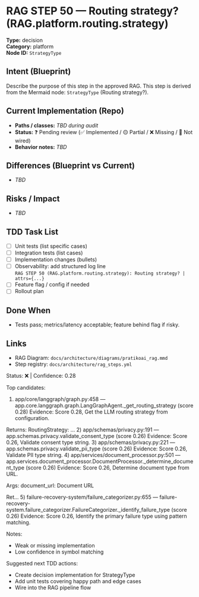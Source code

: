 # RAG STEP 50 — Routing strategy? (RAG.platform.routing.strategy)

**Type:** decision  
**Category:** platform  
**Node ID:** `StrategyType`

## Intent (Blueprint)
Describe the purpose of this step in the approved RAG. This step is derived from the Mermaid node: `StrategyType` (Routing strategy?).

## Current Implementation (Repo)
- **Paths / classes:** _TBD during audit_
- **Status:** ❓ Pending review (✅ Implemented / 🟡 Partial / ❌ Missing / 🔌 Not wired)
- **Behavior notes:** _TBD_

## Differences (Blueprint vs Current)
- _TBD_

## Risks / Impact
- _TBD_

## TDD Task List
- [ ] Unit tests (list specific cases)
- [ ] Integration tests (list cases)
- [ ] Implementation changes (bullets)
- [ ] Observability: add structured log line  
  `RAG STEP 50 (RAG.platform.routing.strategy): Routing strategy? | attrs={...}`
- [ ] Feature flag / config if needed
- [ ] Rollout plan

## Done When
- Tests pass; metrics/latency acceptable; feature behind flag if risky.

## Links
- RAG Diagram: `docs/architecture/diagrams/pratikoai_rag.mmd`
- Step registry: `docs/architecture/rag_steps.yml`


<!-- AUTO-AUDIT:BEGIN -->
Status: ❌  |  Confidence: 0.28

Top candidates:
1) app/core/langgraph/graph.py:458 — app.core.langgraph.graph.LangGraphAgent._get_routing_strategy (score 0.28)
   Evidence: Score 0.28, Get the LLM routing strategy from configuration.

Returns:
    RoutingStrategy: ...
2) app/schemas/privacy.py:191 — app.schemas.privacy.validate_consent_type (score 0.26)
   Evidence: Score 0.26, Validate consent type string.
3) app/schemas/privacy.py:221 — app.schemas.privacy.validate_pii_type (score 0.26)
   Evidence: Score 0.26, Validate PII type string.
4) app/services/document_processor.py:501 — app.services.document_processor.DocumentProcessor._determine_document_type (score 0.26)
   Evidence: Score 0.26, Determine document type from URL.

Args:
    document_url: Document URL
    
Ret...
5) failure-recovery-system/failure_categorizer.py:655 — failure-recovery-system.failure_categorizer.FailureCategorizer._identify_failure_type (score 0.26)
   Evidence: Score 0.26, Identify the primary failure type using pattern matching.

Notes:
- Weak or missing implementation
- Low confidence in symbol matching

Suggested next TDD actions:
- Create decision implementation for StrategyType
- Add unit tests covering happy path and edge cases
- Wire into the RAG pipeline flow
<!-- AUTO-AUDIT:END -->